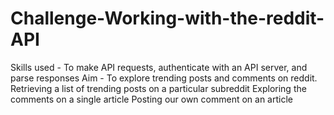 # Challenge-Working-with-the-reddit-API
Skills used - To make API requests, authenticate with an API server, and parse responses   Aim - To explore trending posts and comments on reddit. Retrieving a list of trending posts on a particular subreddit Exploring the comments on a single article Posting our own comment on an article

